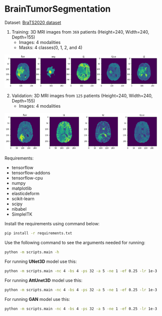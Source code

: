 # BrainTumorSegmentation

Dataset: [BraTS2020 dataset](https://ipp.cbica.upenn.edu/categories/brats2020)

1. Training: 3D MRI images from `369` patients (Height=240, Width=240, Depth=155)
    - Images: 4 modalities 
    - Masks: 4 classes(0, 1, 2, and 4)

![training image](images/training_image.png) 

2. Validation: 3D MRI images from `125` patients (Height=240, Width=240, Depth=155)
    - Images: 4 modalities

![validation image](images/validation_image.png)

Requirements:
- tensorflow
- tensorflow-addons
- tensorflow-cpu
- numpy
- matplotlib
- elasticdeform
- scikit-learn
- scipy
- nibabel
- SimpleITK


Install the requirements using command below:
```bash
pip install -r requirements.txt 
```

Use the following command to see the arguments needed for running:
```bash
python -m scripts.main -h
```

For running **UNet3D** model use this:
```bash
python -m scripts.main -nc 4 -bs 4 -ps 32 -a 5 -ne 1 -ef 0.25 -lr 1e-3 -b1 0.9 -ds 100 -m unet
```

For running **AttUnet3D** model use this:
```bash
python -m scripts.main -nc 4 -bs 4 -ps 32 -a 5 -ne 1 -ef 0.25 -lr 1e-3 -b1 0.9 -ds 100 -m att_unet
```

For running **GAN** model use this:
```bash
python -m scripts.main -nc 4 -bs 4 -ps 32 -a 5 -ne 1 -ef 0.25 -lr 1e-3 -b1 0.9 -ds 100 -m gan
```